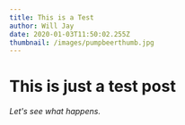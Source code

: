 ```yaml
---
title: This is a Test
author: Will Jay
date: 2020-01-03T11:50:02.255Z
thumbnail: /images/pumpbeerthumb.jpg
---
```


# This is just a test post

*Let's see what happens.*
